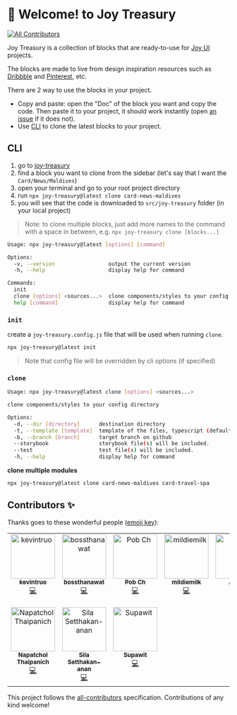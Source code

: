# 👋 Welcome! to Joy Treasury
<!-- ALL-CONTRIBUTORS-BADGE:START - Do not remove or modify this section -->
[![All Contributors](https://img.shields.io/badge/all_contributors-10-orange.svg?style=flat-square)](#contributors-)
<!-- ALL-CONTRIBUTORS-BADGE:END -->

Joy Treasury is a collection of blocks that are ready-to-use for [Joy UI](https://mui.com/joy-ui/getting-started/) projects.

The blocks are made to live from design inspiration resources such as [Dribbble](https://dribbble.com/) and [Pinterest](https://www.pinterest.com/), etc.

There are 2 way to use the blocks in your project.

- Copy and paste: open the "Doc" of the block you want and copy the code. Then paste it to your project, it should work instantly (open [an issue](https://github.com/siriwatknp/joy-treasury/issues/new) if it does not).
- Use [CLI](#cli) to clone the latest blocks to your project.

## CLI

1. go to [joy-treasury](https://siriwatknp.github.io/joy-treasury/)
2. find a block you want to clone from the sidebar (let's say that I want the `Card/News/Maldives`)
3. open your terminal and go to your root project directory
4. run `npx joy-treasury@latest clone card-news-maldives`
5. you will see that the code is downloaded to `src/joy-treasury` folder (in your local project)

> Note: to clone multiple blocks, just add more names to the command with a space in between, e.g. `npx joy-treasury clone [blocks...]`

```bash
Usage: npx joy-treasury@latest [options] [command]

Options:
  -v, --version                 output the current version
  -h, --help                    display help for command

Commands:
  init
  clone [options] <sources...>  clone components/styles to your config directory
  help [command]                display help for command
```

### `init`

create a `joy-treasury.config.js` file that will be used when running `clone`.

```bash
npx joy-treasury@latest init
```

> Note that config file will be overridden by cli options (if specified)

### `clone`

```bash
Usage: npx joy-treasury@latest clone [options] <sources...>

clone components/styles to your config directory

Options:
  -d, --dir [directory]      destination directory
  -t, --template [template]  template of the files, typescript (default) | javascript
  -b, --branch [branch]      target branch on github
  --storybook                storybook file(s) will be included.
  --test                     test file(s) will be included.
  -h, --help                 display help for command
```

**clone multiple modules**

```bash
npx joy-treasury@latest clone card-news-maldives card-travel-spa
```

## Contributors ✨

Thanks goes to these wonderful people ([emoji key](https://allcontributors.org/docs/en/emoji-key)):

<!-- ALL-CONTRIBUTORS-LIST:START - Do not remove or modify this section -->
<!-- prettier-ignore-start -->
<!-- markdownlint-disable -->
<table>
  <tbody>
    <tr>
      <td align="center" valign="top" width="14.28%"><a href="https://github.com/kevintruo"><img src="https://avatars.githubusercontent.com/u/137844738?v=4?s=100" width="100px;" alt="kevintruo"/><br /><sub><b>kevintruo</b></sub></a><br /><a href="https://github.com/siriwatknp/joy-treasury/commits?author=kevintruo" title="Code">💻</a></td>
      <td align="center" valign="top" width="14.28%"><a href="https://github.com/bossthanawat"><img src="https://avatars.githubusercontent.com/u/29191825?v=4?s=100" width="100px;" alt="bossthanawat"/><br /><sub><b>bossthanawat</b></sub></a><br /><a href="https://github.com/siriwatknp/joy-treasury/commits?author=bossthanawat" title="Code">💻</a></td>
      <td align="center" valign="top" width="14.28%"><a href="https://crispyscript.com"><img src="https://avatars.githubusercontent.com/u/19894957?v=4?s=100" width="100px;" alt="Pob Ch"/><br /><sub><b>Pob Ch</b></sub></a><br /><a href="https://github.com/siriwatknp/joy-treasury/commits?author=pobch" title="Code">💻</a></td>
      <td align="center" valign="top" width="14.28%"><a href="https://github.com/mildiemilk"><img src="https://avatars.githubusercontent.com/u/19834348?v=4?s=100" width="100px;" alt="mildiemilk"/><br /><sub><b>mildiemilk</b></sub></a><br /><a href="https://github.com/siriwatknp/joy-treasury/commits?author=mildiemilk" title="Code">💻</a></td>
      <td align="center" valign="top" width="14.28%"><a href="http://annerez.github.io"><img src="https://avatars.githubusercontent.com/u/98201562?v=4?s=100" width="100px;" alt="Anner"/><br /><sub><b>Anner</b></sub></a><br /><a href="https://github.com/siriwatknp/joy-treasury/commits?author=Annerez" title="Code">💻</a></td>
      <td align="center" valign="top" width="14.28%"><a href="https://github.com/Tlezip"><img src="https://avatars.githubusercontent.com/u/23031414?v=4?s=100" width="100px;" alt="Tlezip"/><br /><sub><b>Tlezip</b></sub></a><br /><a href="https://github.com/siriwatknp/joy-treasury/commits?author=Tlezip" title="Code">💻</a></td>
      <td align="center" valign="top" width="14.28%"><a href="https://github.com/wwasuu"><img src="https://avatars.githubusercontent.com/u/15046290?v=4?s=100" width="100px;" alt="Wasu Winitmontri"/><br /><sub><b>Wasu Winitmontri</b></sub></a><br /><a href="https://github.com/siriwatknp/joy-treasury/commits?author=wwasuu" title="Code">💻</a></td>
    </tr>
    <tr>
      <td align="center" valign="top" width="14.28%"><a href="https://patorseing.github.io"><img src="https://avatars.githubusercontent.com/u/29453220?v=4?s=100" width="100px;" alt="Napatchol Thaipanich"/><br /><sub><b>Napatchol Thaipanich</b></sub></a><br /><a href="https://github.com/siriwatknp/joy-treasury/commits?author=patorseing" title="Code">💻</a></td>
      <td align="center" valign="top" width="14.28%"><a href="https://gitlab.com/fResult"><img src="https://avatars.githubusercontent.com/u/19329932?v=4?s=100" width="100px;" alt="Sila Setthakan-anan"/><br /><sub><b>Sila Setthakan-anan</b></sub></a><br /><a href="https://github.com/siriwatknp/joy-treasury/commits?author=fResult" title="Code">💻</a></td>
      <td align="center" valign="top" width="14.28%"><a href="https://github.com/bazsup"><img src="https://avatars.githubusercontent.com/u/22396258?v=4?s=100" width="100px;" alt="Supawit"/><br /><sub><b>Supawit</b></sub></a><br /><a href="https://github.com/siriwatknp/joy-treasury/commits?author=bazsup" title="Code">💻</a></td>
    </tr>
  </tbody>
</table>

<!-- markdownlint-restore -->
<!-- prettier-ignore-end -->

<!-- ALL-CONTRIBUTORS-LIST:END -->

This project follows the [all-contributors](https://github.com/all-contributors/all-contributors) specification. Contributions of any kind welcome!